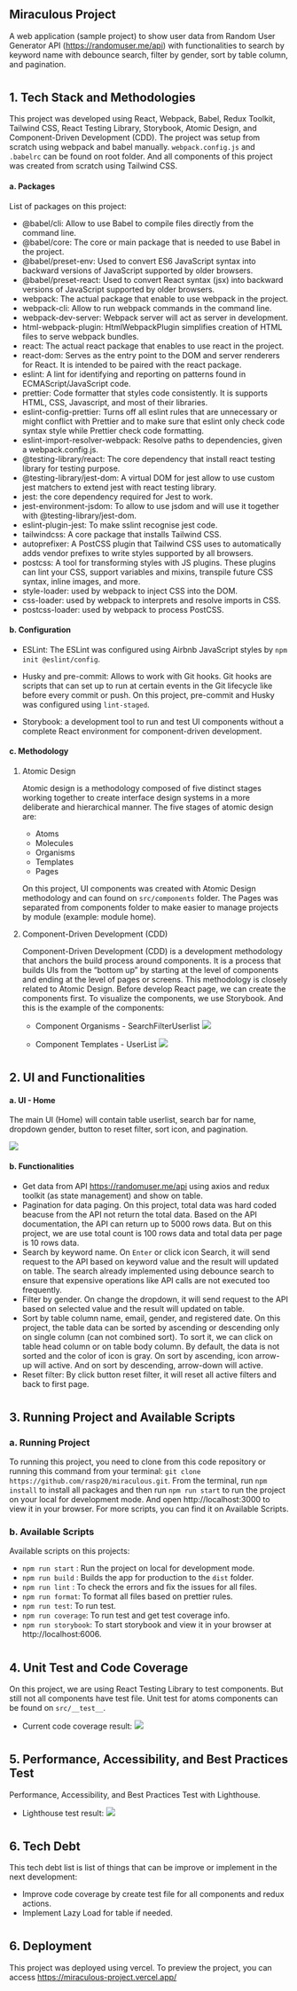 ## Miraculous Project

A web application (sample project) to show user data from Random User Generator API (https://randomuser.me/api) with functionalities to search by keyword name with debounce search, filter by gender, sort by table column, and pagination.

#

## 1. Tech Stack and Methodologies

This project was developed using React, Webpack, Babel, Redux Toolkit, Tailwind CSS, React Testing Library, Storybook, Atomic Design, and Component-Driven Development (CDD). The project was setup from scratch using webpack and babel manually. `webpack.config.js` and `.babelrc` can be found on root folder. And all components of this project was created from scratch using Tailwind CSS.

#### a. Packages

List of packages on this project:

- @babel/cli: Allow to use Babel to compile files directly from the command line.
- @babel/core: The core or main package that is needed to use Babel in the project.
- @babel/preset-env: Used to convert ES6 JavaScript syntax into backward versions of JavaScript supported by older browsers.
- @babel/preset-react: Used to convert React syntax (jsx) into backward versions of JavaScript supported by older browsers.
- webpack: The actual package that enable to use webpack in the project.
- webpack-cli: Allow to run webpack commands in the command line.
- webpack-dev-server: Webpack server will act as server in development.
- html-webpack-plugin: HtmlWebpackPlugin simplifies creation of HTML files to serve webpack bundles.
- react: The actual react package that enables to use react in the project.
- react-dom: Serves as the entry point to the DOM and server renderers for React. It is intended to be paired with the react package.
- eslint: A lint for identifying and reporting on patterns found in ECMAScript/JavaScript code.
- prettier: Code formatter that styles code consistently. It is supports HTML, CSS, Javascript, and most of their libraries.
- eslint-config-prettier: Turns off all eslint rules that are unnecessary or might conflict with Prettier and to make sure that eslint only check code syntax style while Prettier check code formatting.
- eslint-import-resolver-webpack: Resolve paths to dependencies, given a webpack.config.js.
- @testing-library/react: The core dependency that install react testing library for testing purpose.
- @testing-library/jest-dom: A virtual DOM for jest allow to use custom jest matchers to extend jest with react testing library.
- jest: the core dependency required for Jest to work.
- jest-environment-jsdom: To allow to use jsdom and will use it together with @testing-library/jest-dom.
- eslint-plugin-jest: To make sslint recognise jest code.
- tailwindcss: A core package that installs Tailwind CSS.
- autoprefixer: A PostCSS plugin that Tailwind CSS uses to automatically adds vendor prefixes to write styles supported by all browsers.
- postcss: A tool for transforming styles with JS plugins. These plugins can lint your CSS, support variables and mixins, transpile future CSS syntax, inline images, and more.
- style-loader: used by webpack to inject CSS into the DOM.
- css-loader: used by webpack to interprets and resolve imports in CSS.
- postcss-loader: used by webpack to process PostCSS.

#### b. Configuration

- ESLint: The ESLint was configured using Airbnb JavaScript styles by `npm init @eslint/config`.

- Husky and pre-commit: Allows to work with Git hooks. Git hooks are scripts that can set up to run at certain events in the Git lifecycle like before every commit or push. On this project, pre-commit and Husky was configured using `lint-staged`.

- Storybook: a development tool to run and test UI components without a complete React environment for component-driven development.

#### c. Methodology

1. Atomic Design

   Atomic design is a methodology composed of five distinct stages working together to create interface design systems in a more deliberate and hierarchical manner. The five stages of atomic design are:

   - Atoms
   - Molecules
   - Organisms
   - Templates
   - Pages

   On this project, UI components was created with Atomic Design methodology and can found on `src/components` folder. The Pages was separated from components folder to make easier to manage projects by module (example: module home).

2. Component-Driven Development (CDD)

   Component-Driven Development (CDD) is a development methodology that anchors the build process around components. It is a process that builds UIs from the “bottom up” by starting at the level of components and ending at the level of pages or screens. This methodology is closely related to Atomic Design. Before develop React page, we can create the components first. To visualize the components, we use Storybook. And this is the example of the components:

   - Component Organisms - SearchFilterUserlist
     <img src="src/assets/img/SearchFilterUserlist.png">

   - Component Templates - UserList
     <img src="src/assets/img/UserList.png">

#

## 2. UI and Functionalities

#### a. UI - Home

The main UI (Home) will contain table userlist, search bar for name, dropdown gender, button to reset filter, sort icon, and pagination.

<img src="src/assets/img/HomePage.png">

#### b. Functionalities

- Get data from API https://randomuser.me/api using axios and redux toolkit (as state management) and show on table.
- Pagination for data paging. On this project, total data was hard coded beacuse from the API not return the total data. Based on the API documentation, the API can return up to 5000 rows data. But on this project, we are use total count is 100 rows data and total data per page is 10 rows data.
- Search by keyword name. On `Enter` or click icon Search, it will send request to the API based on keyword value and the result will updated on table. The search already implemented using debounce search to ensure that expensive operations like API calls are not executed too frequently.
- Filter by gender. On change the dropdown, it will send request to the API based on selected value and the result will updated on table.
- Sort by table column name, email, gender, and registered date. On this project, the table data can be sorted by ascending or descending only on single column (can not combined sort). To sort it, we can click on table head column or on table body column. By default, the data is not sorted and the color of icon is gray. On sort by ascending, icon arrow-up will active. And on sort by descending, arrow-down will active.
- Reset filter: By click button reset filter, it will reset all active filters and back to first page.

#

## 3. Running Project and Available Scripts

### a. Running Project

To running this project, you need to clone from this code repository or running this command from your terminal: `git clone https://github.com/rasp20/miraculous.git`. From the terminal, run `npm install` to install all packages and then run `npm run start` to run the project on your local for development mode. And open http://localhost:3000 to view it in your browser. For more scripts, you can find it on Available Scripts.

### b. Available Scripts

Available scripts on this projects:

- `npm run start` : Run the project on local for development mode.
- `npm run build` : Builds the app for production to the `dist` folder.
- `npm run lint` : To check the errors and fix the issues for all files.
- `npm run format`: To format all files based on prettier rules.
- `npm run test`: To run test.
- `npm run coverage`: To run test and get test coverage info.
- `npm run storybook`: To start storybook and view it in your browser at http://localhost:6006.

#

## 4. Unit Test and Code Coverage

On this project, we are using React Testing Library to test components. But still not all components have test file. Unit test for atoms components can be found on `src/__test__`.

- Current code coverage result:
  <img src="src/assets/img/CodeCoverage.png">

#

## 5. Performance, Accessibility, and Best Practices Test

Performance, Accessibility, and Best Practices Test with Lighthouse.

- Lighthouse test result:
  <img src="src/assets/img/LighthouseTest.png">

#

## 6. Tech Debt

This tech debt list is list of things that can be improve or implement in the next development:

- Improve code coverage by create test file for all components and redux actions.
- Implement Lazy Load for table if needed.

#

## 6. Deployment

This project was deployed using vercel. To preview the project, you can access https://miraculous-project.vercel.app/
